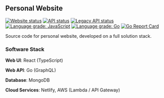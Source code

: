 ## Personal Website

[![Website status](https://img.shields.io/website?down_color=red&down_message=offline&label=website&up_message=online&url=https%3A%2F%2Fjunha.netlify.com)](https://junha.netlify.app/)
[![API status](https://img.shields.io/website?down_color=red&down_message=offline&label=api&up_message=online&url=https%3A%2F%2F5f1bcaslw3.execute-api.us-west-1.amazonaws.com/dev/)](https://5f1bcaslw3.execute-api.us-west-1.amazonaws.com/dev/)
[![Legacy API status](https://img.shields.io/website?down_color=red&down_message=offline&label=legacy%20api&up_message=online&url=https%3A%2F%2F2vkt8q67vg.execute-api.us-west-1.amazonaws.com/dev)](https://2vkt8q67vg.execute-api.us-west-1.amazonaws.com/dev)
[![Language grade: JavaScript](https://img.shields.io/lgtm/grade/javascript/github/park-junha/PersonalWebsite.svg?logo=lgtm&logoWidth=18)](https://lgtm.com/projects/g/park-junha/PersonalWebsite/context:javascript)
[![Language grade: Go](https://img.shields.io/lgtm/grade/go/g/park-junha/PersonalWebsite.svg?logo=lgtm&logoWidth=18)](https://lgtm.com/projects/g/park-junha/PersonalWebsite/context:go)
[![Go Report Card](https://goreportcard.com/badge/github.com/park-junha/PersonalWebsite)](https://goreportcard.com/report/github.com/park-junha/PersonalWebsite)

Source code for personal website, developed on a full solution stack.

### Software Stack

**Web UI**: React (TypeScript)

**Web API**: Go (GraphQL)

**Database**: MongoDB

**Cloud Services**: Netlify, AWS (Lambda / API Gateway)
